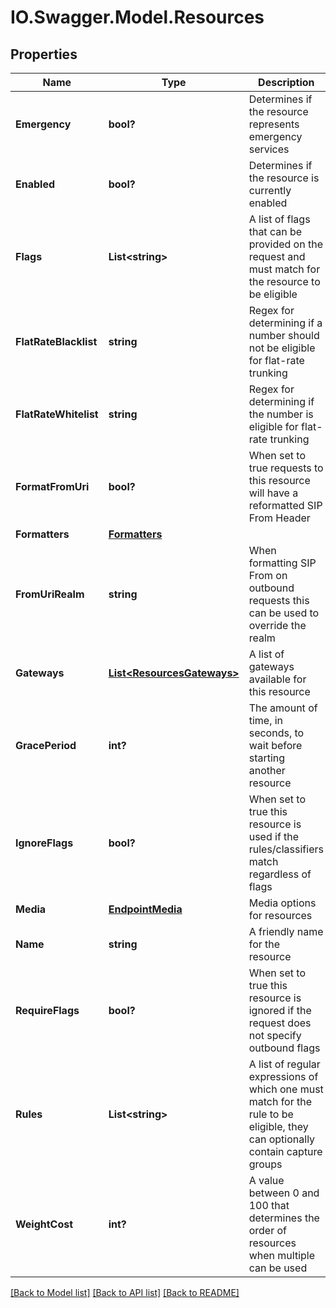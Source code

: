 # IO.Swagger.Model.Resources
## Properties

Name | Type | Description | Notes
------------ | ------------- | ------------- | -------------
**Emergency** | **bool?** | Determines if the resource represents emergency services | [optional] [default to false]
**Enabled** | **bool?** | Determines if the resource is currently enabled | [optional] [default to true]
**Flags** | **List&lt;string&gt;** | A list of flags that can be provided on the request and must match for the resource to be eligible | [optional] 
**FlatRateBlacklist** | **string** | Regex for determining if a number should not be eligible for flat-rate trunking | [optional] 
**FlatRateWhitelist** | **string** | Regex for determining if the number is eligible for flat-rate trunking | [optional] 
**FormatFromUri** | **bool?** | When set to true requests to this resource will have a reformatted SIP From Header | [optional] 
**Formatters** | [**Formatters**](Formatters.md) |  | [optional] 
**FromUriRealm** | **string** | When formatting SIP From on outbound requests this can be used to override the realm | [optional] 
**Gateways** | [**List&lt;ResourcesGateways&gt;**](ResourcesGateways.md) | A list of gateways available for this resource | 
**GracePeriod** | **int?** | The amount of time, in seconds, to wait before starting another resource | [optional] 
**IgnoreFlags** | **bool?** | When set to true this resource is used if the rules/classifiers match regardless of flags | [optional] 
**Media** | [**EndpointMedia**](EndpointMedia.md) | Media options for resources | [optional] 
**Name** | **string** | A friendly name for the resource | 
**RequireFlags** | **bool?** | When set to true this resource is ignored if the request does not specify outbound flags | [optional] 
**Rules** | **List&lt;string&gt;** | A list of regular expressions of which one must match for the rule to be eligible, they can optionally contain capture groups | [optional] 
**WeightCost** | **int?** | A value between 0 and 100 that determines the order of resources when multiple can be used | [optional] 

[[Back to Model list]](../README.md#documentation-for-models) [[Back to API list]](../README.md#documentation-for-api-endpoints) [[Back to README]](../README.md)

